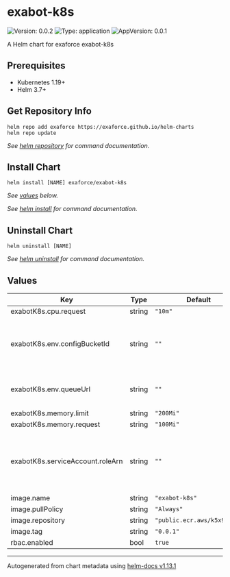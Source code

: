 # exabot-k8s

![Version: 0.0.2](https://img.shields.io/badge/Version-0.0.2-informational?style=flat-square) ![Type: application](https://img.shields.io/badge/Type-application-informational?style=flat-square) ![AppVersion: 0.0.1](https://img.shields.io/badge/AppVersion-0.0.1-informational?style=flat-square)

A Helm chart for exaforce exabot-k8s

## Prerequisites

- Kubernetes 1.19+
- Helm 3.7+

## Get Repository Info

```console
helm repo add exaforce https://exaforce.github.io/helm-charts
helm repo update
```

_See [helm repository](https://helm.sh/docs/helm/helm_repo/) for command documentation._

## Install Chart
```console
helm install [NAME] exaforce/exabot-k8s
```

_See [values](#values) below._

_See [helm install](https://helm.sh/docs/helm/helm_install/) for command documentation._

## Uninstall Chart

```console
helm uninstall [NAME]
```

_See [helm uninstall](https://helm.sh/docs/helm/helm_uninstall/) for command documentation._

## Values

| Key | Type | Default | Description |
|-----|------|---------|-------------|
| exabotK8s.cpu.request | string | `"10m"` |  |
| exabotK8s.env.configBucketId | string | `""` | The S3 bucket where exabot will read it's configuration |
| exabotK8s.env.queueUrl | string | `""` | The SQS URL exabot will publis messages to |
| exabotK8s.memory.limit | string | `"200Mi"` |  |
| exabotK8s.memory.request | string | `"100Mi"` |  |
| exabotK8s.serviceAccount.roleArn | string | `""` | The ARN of the role that the service account will assume to access AWS resources |
| image.name | string | `"exabot-k8s"` |  |
| image.pullPolicy | string | `"Always"` |  |
| image.repository | string | `"public.ecr.aws/k5x9t2h7"` |  |
| image.tag | string | `"0.0.1"` |  |
| rbac.enabled | bool | `true` |  |

----------------------------------------------
Autogenerated from chart metadata using [helm-docs v1.13.1](https://github.com/norwoodj/helm-docs/releases/v1.13.1)